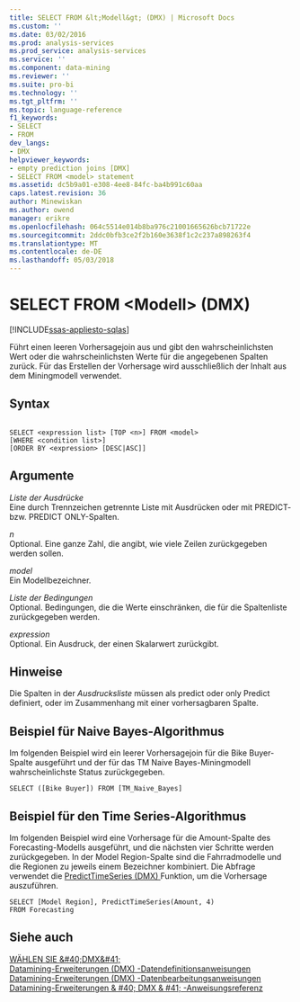 ```yaml
---
title: SELECT FROM &lt;Modell&gt; (DMX) | Microsoft Docs
ms.custom: ''
ms.date: 03/02/2016
ms.prod: analysis-services
ms.prod_service: analysis-services
ms.service: ''
ms.component: data-mining
ms.reviewer: ''
ms.suite: pro-bi
ms.technology: ''
ms.tgt_pltfrm: ''
ms.topic: language-reference
f1_keywords:
- SELECT
- FROM
dev_langs:
- DMX
helpviewer_keywords:
- empty prediction joins [DMX]
- SELECT FROM <model> statement
ms.assetid: dc5b9a01-e308-4ee8-84fc-ba4b991c60aa
caps.latest.revision: 36
author: Minewiskan
ms.author: owend
manager: erikre
ms.openlocfilehash: 064c5514e014b8ba976c21001665626bcb71722e
ms.sourcegitcommit: 2ddc0bfb3ce2f2b160e3638f1c2c237a898263f4
ms.translationtype: MT
ms.contentlocale: de-DE
ms.lasthandoff: 05/03/2018
---
```

# <a name="select-from-ltmodelgt-dmx"></a>SELECT FROM &lt;Modell&gt; (DMX)
[!INCLUDE[ssas-appliesto-sqlas](../includes/ssas-appliesto-sqlas.md)]

  Führt einen leeren Vorhersagejoin aus und gibt den wahrscheinlichsten Wert oder die wahrscheinlichsten Werte für die angegebenen Spalten zurück. Für das Erstellen der Vorhersage wird ausschließlich der Inhalt aus dem Miningmodell verwendet.  
  
## <a name="syntax"></a>Syntax  
  
```  
  
SELECT <expression list> [TOP <n>] FROM <model>   
[WHERE <condition list>]   
[ORDER BY <expression> [DESC|ASC]]  
```  
  
## <a name="arguments"></a>Argumente  
 *Liste der Ausdrücke*  
 Eine durch Trennzeichen getrennte Liste mit Ausdrücken oder mit PREDICT- bzw. PREDICT ONLY-Spalten.  
  
 *n*  
 Optional. Eine ganze Zahl, die angibt, wie viele Zeilen zurückgegeben werden sollen.  
  
 *model*  
 Ein Modellbezeichner.  
  
 *Liste der Bedingungen*  
 Optional. Bedingungen, die die Werte einschränken, die für die Spaltenliste zurückgegeben werden.  
  
 *expression*  
 Optional. Ein Ausdruck, der einen Skalarwert zurückgibt.  
  
## <a name="remarks"></a>Hinweise  
 Die Spalten in der *Ausdrucksliste* müssen als predict oder only Predict definiert, oder im Zusammenhang mit einer vorhersagbaren Spalte.  
  
## <a name="naive-bayes-example"></a>Beispiel für Naive Bayes-Algorithmus  
 Im folgenden Beispiel wird ein leerer Vorhersagejoin für die Bike Buyer-Spalte ausgeführt und der für das TM Naive Bayes-Miningmodell wahrscheinlichste Status zurückgegeben.  
  
```  
SELECT ([Bike Buyer]) FROM [TM_Naive_Bayes]  
```  
  
## <a name="time-series-example"></a>Beispiel für den Time Series-Algorithmus  
 Im folgenden Beispiel wird eine Vorhersage für die Amount-Spalte des Forecasting-Modells ausgeführt, und die nächsten vier Schritte werden zurückgegeben. In der Model Region-Spalte sind die Fahrradmodelle und die Regionen zu jeweils einem Bezeichner kombiniert. Die Abfrage verwendet die [PredictTimeSeries &#40;DMX&#41; ](../dmx/predicttimeseries-dmx.md) Funktion, um die Vorhersage auszuführen.  
  
```  
SELECT [Model Region], PredictTimeSeries(Amount, 4)   
FROM Forecasting  
```  
  
## <a name="see-also"></a>Siehe auch  
 [WÄHLEN SIE &AMP;#40;DMX&AMP;#41;](../dmx/select-dmx.md)   
 [Datamining-Erweiterungen &#40;DMX&#41; -Datendefinitionsanweisungen](../dmx/dmx-statements-data-definition.md)   
 [Datamining-Erweiterungen &#40;DMX&#41; -Datenbearbeitungsanweisungen](../dmx/dmx-statements-data-manipulation.md)   
 [Datamining-Erweiterungen & #40; DMX & #41; -Anweisungsreferenz](../dmx/data-mining-extensions-dmx-statements.md)  
  
  
